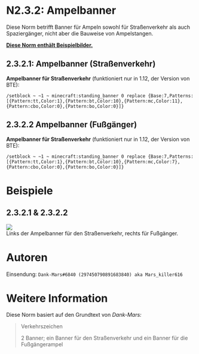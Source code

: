 # N2.3.2: Ampelbanner

Diese Norm betrifft Banner für Ampeln sowohl für Straßenverkehr als auch Spaziergänger, nicht aber die Bauweise von Ampelstangen.

**[Diese Norm enthält Beispielbilder.](#beispiele)**

## 2.3.2.1: Ampelbanner (Straßenverkehr)

**Ampelbanner für Straßenverkehr** (funktioniert nur in 1.12, der Version von BTE):  
```
/setblock ~ ~1 ~ minecraft:standing_banner 0 replace {Base:7,Patterns:[{Pattern:tt,Color:1},{Pattern:bt,Color:10},{Pattern:mc,Color:11},{Pattern:cbo,Color:0},{Pattern:bo,Color:0}]}
```

## 2.3.2.2 Ampelbanner (Fußgänger)

**Ampelbanner für Straßenverkehr** (funktioniert nur in 1.12, der Version von BTE):  
```
/setblock ~ ~1 ~ minecraft:standing_banner 0 replace {Base:7,Patterns:[{Pattern:tt,Color:1},{Pattern:bt,Color:10},{Pattern:mc,Color:7},{Pattern:cbo,Color:0},{Pattern:bo,Color:0}]}
```

# Beispiele

## 2.3.2.1 & 2.3.2.2

![](https://cdn.discordapp.com/attachments/702537033813327915/705761955583098932/2020-05-02_12.54.41.png)  
Links der Ampelbanner für den Straßenverkehr, rechts für Fußgänger.

# Autoren

Einsendung: `Dank-Mars#6840 (297450790891683840) aka Mars_killer616`

# Weitere Information

Diese Norm basiert auf den Grundtext von _Dank-Mars:_

> Verkehrszeichen
>
> 2 Banner; ein Banner für den Straßenverkehr und ein Banner für die Fußgängerampel